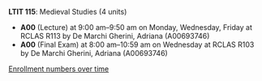 **LTIT 115**: Medieval Studies (4 units)

- **A00** (Lecture) at 9:00 am–9:50 am on Monday, Wednesday, Friday at RCLAS R113 by De Marchi Gherini, Adriana (A00693746)
- **A00** (Final Exam) at 8:00 am–10:59 am on Wednesday at RCLAS R103 by De Marchi Gherini, Adriana (A00693746)

[Enrollment numbers over time](./LTIT115.tsv)
